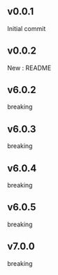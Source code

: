 
## v0.0.1

Initial commit

## v0.0.2

New : README
## v6.0.2

breaking


## v6.0.3

breaking


## v6.0.4

breaking


## v6.0.5

breaking


## v7.0.0

breaking

